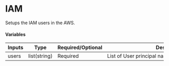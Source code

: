 # IAM
Setups the IAM users in the AWS.

#### Variables
| Inputs              | Type         | Required/Optional | <div style="width:400px">Description</div>                                   | Default      |
|---------------------|--------------|-------------------|------------------------------------------------------------------------------|--------------|
| users          | list(string)       | Required          | List of User principal names to be added to AAD                                   | `[]`   |